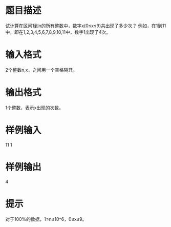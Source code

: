 # 题目描述

试计算在区间1到n的所有整数中，数字x(0≤x≤9)共出现了多少次？
例如，在1到11中，即在1,2,3,4,5,6,7,8,9,10,11中，数字1出现了4次。

# 输入格式

2个整数n,x，之间用一个空格隔开。

# 输出格式

1个整数，表示x出现的次数。

# 样例输入

11 1

# 样例输出

4

# 提示

对于100%的数据，1≤n≤10^6，0≤x≤9。

